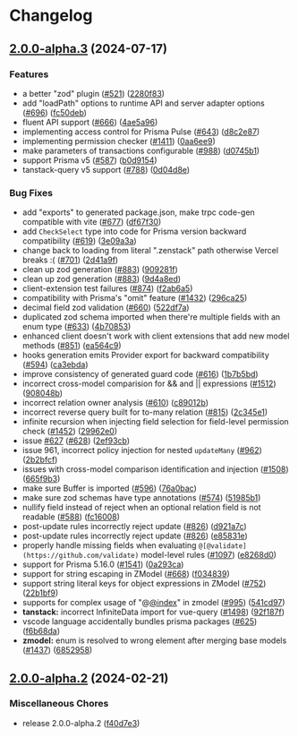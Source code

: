 # Changelog

## [2.0.0-alpha.3](https://github.com/Eliav2/zenstack/compare/v2.0.0-alpha.2...v2.0.0-alpha.3) (2024-07-17)


### Features

* a better "zod" plugin ([#521](https://github.com/Eliav2/zenstack/issues/521)) ([2280f83](https://github.com/Eliav2/zenstack/commit/2280f83cd7f1f597fddfd6ab0c99417200124452))
* add "loadPath" options to runtime API and server adapter options ([#696](https://github.com/Eliav2/zenstack/issues/696)) ([fc50deb](https://github.com/Eliav2/zenstack/commit/fc50deb6e70acc78dcb66b17e564a6fc84475970))
* fluent API support ([#666](https://github.com/Eliav2/zenstack/issues/666)) ([4ae5a96](https://github.com/Eliav2/zenstack/commit/4ae5a96ee2976dedbdb0b207f48c082c48b3f9ce))
* implementing access control for Prisma Pulse ([#643](https://github.com/Eliav2/zenstack/issues/643)) ([d8c2e87](https://github.com/Eliav2/zenstack/commit/d8c2e8717e5fd3facb177443c8ef1baec89a81d5))
* implementing permission checker ([#1411](https://github.com/Eliav2/zenstack/issues/1411)) ([0aa6ee9](https://github.com/Eliav2/zenstack/commit/0aa6ee961bab005705287184b670ae9a3a57f06d))
* make parameters of transactions configurable ([#988](https://github.com/Eliav2/zenstack/issues/988)) ([d0745b1](https://github.com/Eliav2/zenstack/commit/d0745b149a5ce6abfef546de0b9243ddc4f6e765))
* support Prisma v5 ([#587](https://github.com/Eliav2/zenstack/issues/587)) ([b0d9154](https://github.com/Eliav2/zenstack/commit/b0d9154270a89c6c93c7a8f1aada85c413d16d6f))
* tanstack-query v5 support ([#788](https://github.com/Eliav2/zenstack/issues/788)) ([0d04d8e](https://github.com/Eliav2/zenstack/commit/0d04d8e6dabd66ee06e98971cb4e1007c4ecd466))


### Bug Fixes

* add "exports" to generated package.json, make trpc code-gen compatible with vite ([#677](https://github.com/Eliav2/zenstack/issues/677)) ([df67f30](https://github.com/Eliav2/zenstack/commit/df67f301119db23e5048464de2f73bff1a2adffc))
* add `CheckSelect` type into code for Prisma version backward compatibility ([#619](https://github.com/Eliav2/zenstack/issues/619)) ([3e09a3a](https://github.com/Eliav2/zenstack/commit/3e09a3a6646ae0f6e393cc0f92991c9b5d0c4d29))
* change back to loading from literal ".zenstack" path otherwise Vercel breaks :( ([#701](https://github.com/Eliav2/zenstack/issues/701)) ([2d41a9f](https://github.com/Eliav2/zenstack/commit/2d41a9fcffab2fa228356a5cc45b4c2ecd62fd63))
* clean up zod generation ([#883](https://github.com/Eliav2/zenstack/issues/883)) ([909281f](https://github.com/Eliav2/zenstack/commit/909281f8090734322c0cab09d0187b6b5e813c9a))
* clean up zod generation ([#883](https://github.com/Eliav2/zenstack/issues/883)) ([9d4a8ed](https://github.com/Eliav2/zenstack/commit/9d4a8ede7d42d1966fd5a12d64a5992092f4bc7d))
* client-extension test failures ([#874](https://github.com/Eliav2/zenstack/issues/874)) ([f2ab6a5](https://github.com/Eliav2/zenstack/commit/f2ab6a521195c4981fd89a5d4094e4130c5b336c))
* compatibility with Prisma's "omit" feature ([#1432](https://github.com/Eliav2/zenstack/issues/1432)) ([296ca25](https://github.com/Eliav2/zenstack/commit/296ca259c8dd3e38fa988378df4a9e351a11b20b))
* decimal field zod validation ([#660](https://github.com/Eliav2/zenstack/issues/660)) ([522df7a](https://github.com/Eliav2/zenstack/commit/522df7ac0d42aee1dbc29b42e8acfa431771bb3b))
* duplicated zod schema imported when there're multiple fields with an enum type ([#633](https://github.com/Eliav2/zenstack/issues/633)) ([4b70853](https://github.com/Eliav2/zenstack/commit/4b70853868c8f456ed1fd3dd836f0f2e36ed3e11))
* enhanced client doesn't work with client extensions that add new model methods ([#851](https://github.com/Eliav2/zenstack/issues/851)) ([ea564c9](https://github.com/Eliav2/zenstack/commit/ea564c93e9ca2a888c0e53216633d66c733f6beb))
* hooks generation emits Provider export for backward compatibility ([#594](https://github.com/Eliav2/zenstack/issues/594)) ([ca3ebda](https://github.com/Eliav2/zenstack/commit/ca3ebdae4e213d3901bb5834fd9ebf1217da94a7))
* improve consistency of generated guard code ([#616](https://github.com/Eliav2/zenstack/issues/616)) ([1b7b5bd](https://github.com/Eliav2/zenstack/commit/1b7b5bda3f5106d31b7f5e70be27158fb8217600))
* incorrect cross-model comparision for && and || expressions ([#1512](https://github.com/Eliav2/zenstack/issues/1512)) ([908048b](https://github.com/Eliav2/zenstack/commit/908048b01430ff6552e8df558d5b5905136ea5cc))
* incorrect relation owner analysis ([#610](https://github.com/Eliav2/zenstack/issues/610)) ([c89012b](https://github.com/Eliav2/zenstack/commit/c89012bcb8d32588cc7f5a1df19088292e571cec))
* incorrect reverse query built for to-many relation ([#815](https://github.com/Eliav2/zenstack/issues/815)) ([2c345e1](https://github.com/Eliav2/zenstack/commit/2c345e1d4fe7274b7a08c1178afccede1d694327))
* infinite recursion when injecting field selection for field-level permission check ([#1452](https://github.com/Eliav2/zenstack/issues/1452)) ([29962e0](https://github.com/Eliav2/zenstack/commit/29962e0b48a73ae6d42f43f2575048ba9cf6a953))
* issue [#627](https://github.com/Eliav2/zenstack/issues/627) ([#628](https://github.com/Eliav2/zenstack/issues/628)) ([2ef93cb](https://github.com/Eliav2/zenstack/commit/2ef93cb932e7aed6923cd3d7e69069d0c9ff161b))
* issue 961, incorrect policy injection for nested `updateMany` ([#962](https://github.com/Eliav2/zenstack/issues/962)) ([2b2bfcf](https://github.com/Eliav2/zenstack/commit/2b2bfcff965f9a70ff2764e6fbc7613b6f061685))
* issues with cross-model comparison identification and injection ([#1508](https://github.com/Eliav2/zenstack/issues/1508)) ([665f9b3](https://github.com/Eliav2/zenstack/commit/665f9b33b58acc5170c4ccb8e73be525fbb89734))
* make sure Buffer is imported ([#596](https://github.com/Eliav2/zenstack/issues/596)) ([76a0bac](https://github.com/Eliav2/zenstack/commit/76a0bac9c63707baf34a072e398b63156c1e0640))
* make sure zod schemas have type annotations ([#574](https://github.com/Eliav2/zenstack/issues/574)) ([51985b1](https://github.com/Eliav2/zenstack/commit/51985b1279dca8e82a7275330a7b6597f37d15a4))
* nullify field instead of reject when an optional relation field is not readable ([#588](https://github.com/Eliav2/zenstack/issues/588)) ([fc16008](https://github.com/Eliav2/zenstack/commit/fc16008ba20aba18f39948f3ff13ec3bc79729e3))
* post-update rules incorrectly reject update ([#826](https://github.com/Eliav2/zenstack/issues/826)) ([d921a7c](https://github.com/Eliav2/zenstack/commit/d921a7ca6bef0341ccf5bc50e195156695129e7f))
* post-update rules incorrectly reject update ([#826](https://github.com/Eliav2/zenstack/issues/826)) ([e85831e](https://github.com/Eliav2/zenstack/commit/e85831e98d08a433febb5a8fecf8d539150ced08))
* properly handle missing fields when evaluating `@[@validate](https://github.com/validate)` model-level rules ([#1097](https://github.com/Eliav2/zenstack/issues/1097)) ([e8268d0](https://github.com/Eliav2/zenstack/commit/e8268d03ae12f3ccbcf1bb1c531a2816b22f6da8))
* support for Prisma 5.16.0 ([#1541](https://github.com/Eliav2/zenstack/issues/1541)) ([0a293ca](https://github.com/Eliav2/zenstack/commit/0a293ca0afebee621848463e05408a39dfa934e2))
* support for string escaping in ZModel ([#668](https://github.com/Eliav2/zenstack/issues/668)) ([f034839](https://github.com/Eliav2/zenstack/commit/f034839867fa438da866bd87548b4a18246dee21))
* support string literal keys for object expressions in ZModel ([#752](https://github.com/Eliav2/zenstack/issues/752)) ([22b1bf9](https://github.com/Eliav2/zenstack/commit/22b1bf9ddd4062000f2cd7d183e004dd3d5917c6))
* supports for complex usage of "@[@index](https://github.com/index)" in zmodel ([#995](https://github.com/Eliav2/zenstack/issues/995)) ([541cd97](https://github.com/Eliav2/zenstack/commit/541cd973081cbbf2d9e2e571ee8f971bc859150c))
* **tanstack:** incorrect InfiniteData import for vue-query ([#1498](https://github.com/Eliav2/zenstack/issues/1498)) ([92f187f](https://github.com/Eliav2/zenstack/commit/92f187f9190517df5baca795f12386c12c6694e9))
* vscode language accidentally bundles prisma packages  ([#625](https://github.com/Eliav2/zenstack/issues/625)) ([f6b68da](https://github.com/Eliav2/zenstack/commit/f6b68dabc9e089230bc6d8f8e802e8fbc43a8a69))
* **zmodel:** enum is resolved to wrong element after merging base models ([#1437](https://github.com/Eliav2/zenstack/issues/1437)) ([6852958](https://github.com/Eliav2/zenstack/commit/68529580028dfcfce50cb9af78a9b67d72e2a6a5))

## [2.0.0-alpha.2](https://github.com/zenstackhq/zenstack/compare/v2.0.0-alpha.1...v2.0.0-alpha.2) (2024-02-21)


### Miscellaneous Chores

* release 2.0.0-alpha.2 ([f40d7e3](https://github.com/zenstackhq/zenstack/commit/f40d7e3718d4210137a2e131d28b5491d065b914))

